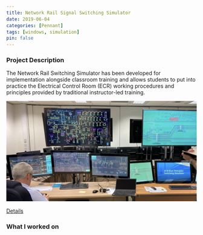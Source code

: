 ```yaml
---
title: Network Rail Signal Switching Simulator
date: 2019-06-04
categories: [Pennant]
tags: [windows, simulation]
pin: false
---
```


### Project Description
The Network Rail Switching Simulator has been developed for implementation alongside classroom training and allows students to put into practice the Electrical Control Room (ECR) working procedures and principles provided by traditional instructor-led training.

![Simulator set up](/assets/images/pennant/NRSS.jpg "Simulator Set up")

[Details](https://www.pennantplc.com/rail-switching-simulator/)

### What I worked on

